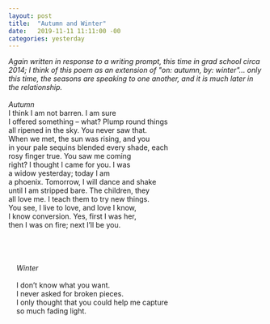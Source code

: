 ```yaml
---
layout: post
title:  "Autumn and Winter"
date:   2019-11-11 11:11:00 -00
categories: yesterday
---
```

*Again written in response to a writing prompt, this time in grad school circa 2014; I think of this poem as an extension of "on: autumn, by: winter"... only this time, the seasons are speaking to one another, and it is much later in the relationship.*
<br/>
<br/>
*Autumn*
<br/>
I think I am not barren. I am sure<br/>
I offered something – what?  Plump round things<br/>
all ripened in the sky. You never saw that.<br/>
When we met, the sun was rising, and you<br/>
in your pale sequins blended every shade, each<br/>
rosy finger true. You saw me coming<br/>
right? I thought I came for you. I was<br/>
a widow yesterday; today I am<br/>
a phoenix. Tomorrow, I will dance and shake<br/>
until I am stripped bare. The children, they<br/>
all love me. I teach them to try new things.<br/>
You see, I live to love, and love I know,<br/>
I know conversion. Yes, first I was her,<br/>
then I was on fire; next I’ll be you.<br/>
<br/>
<br/>
<br/>                       
&nbsp;&nbsp;&nbsp;&nbsp;*Winter*<br/>                      
&nbsp;&nbsp;&nbsp;&nbsp;I don’t know what you want.<br/>
&nbsp;&nbsp;&nbsp;&nbsp;I never asked for broken pieces.<br/>
&nbsp;&nbsp;&nbsp;&nbsp;I only thought that you could help me capture<br/>
&nbsp;&nbsp;&nbsp;&nbsp;so much fading light.
